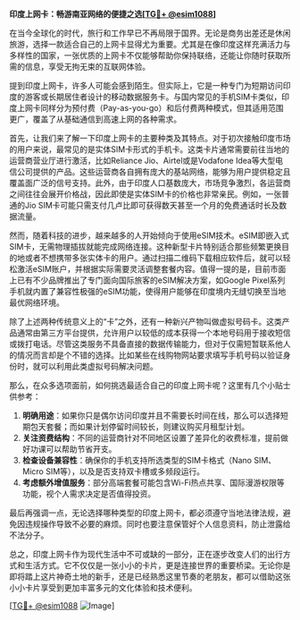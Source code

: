 **印度上网卡：畅游南亚网络的便捷之选[[TG💪+ @esim1088](https://t.me/s/esim1088)]**

在当今全球化的时代，旅行和工作早已不再局限于国界。无论是商务出差还是休闲旅游，选择一款适合自己的上网卡显得尤为重要。尤其是在像印度这样充满活力与多样性的国家，一张优质的上网卡不仅能够帮助你保持联络，还能让你随时获取所需的信息，享受无拘无束的互联网体验。

提到印度上网卡，许多人可能会感到陌生。但实际上，它是一种专门为短期访问印度的游客或长期居住者设计的移动数据服务卡。与国内常见的手机SIM卡类似，印度上网卡同样分为预付费（Pay-as-you-go）和后付费两种模式，但其适用范围更广，覆盖了从基础通信到高速上网的各种需求。

首先，让我们来了解一下印度上网卡的主要种类及其特点。对于初次接触印度市场的用户来说，最常见的是实体SIM卡形式的手机卡。这类卡片通常需要前往当地的运营商营业厅进行激活，比如Reliance Jio、Airtel或是Vodafone Idea等大型电信公司提供的产品。这些运营商各自拥有庞大的基站网络，能够为用户提供稳定且覆盖面广泛的信号支持。此外，由于印度人口基数庞大，市场竞争激烈，各运营商之间往往会展开价格战，因此即使是实体SIM卡的价格也非常亲民。例如，一张普通的Jio SIM卡可能只需支付几卢比即可获得数天甚至一个月的免费通话时长及数据流量。

然而，随着科技的进步，越来越多的人开始倾向于使用eSIM技术。eSIM即嵌入式SIM卡，无需物理插拔就能完成网络连接。这种新型卡片特别适合那些频繁更换目的地或者不想携带多张实体卡的用户。通过扫描二维码下载相应软件后，就可以轻松激活eSIM账户，并根据实际需要灵活调整套餐内容。值得一提的是，目前市面上已有不少品牌推出了专门面向国际旅客的eSIM解决方案，如Google Pixel系列手机就内置了兼容性极强的eSIM功能，使得用户能够在印度境内无缝切换至当地最优网络环境。

除了上述两种传统意义上的“卡”之外，还有一种新兴产物叫做虚拟号码卡。这类产品通常由第三方平台提供，允许用户以较低的成本获得一个本地号码用于接收短信或拨打电话。尽管这类服务不具备直接的数据传输能力，但对于仅需短暂联系他人的情况而言却是个不错的选择。比如某些在线购物网站要求填写手机号码以验证身份时，就可以利用此类虚拟号码解决问题。

那么，在众多选项面前，如何挑选最适合自己的印度上网卡呢？这里有几个小贴士供参考：

1. **明确用途**：如果你只是偶尔访问印度并且不需要长时间在线，那么可以选择短期包天套餐；而如果计划停留时间较长，则建议购买月租型计划。
2. **关注资费结构**：不同的运营商针对不同地区设置了差异化的收费标准，提前做好功课可以帮助节省开支。
3. **检查设备兼容性**：确保你的手机支持所选类型的SIM卡格式（Nano SIM、Micro SIM等），以及是否支持双卡槽或多频段运行。
4. **考虑额外增值服务**：部分高端套餐可能包含Wi-Fi热点共享、国际漫游权限等功能，视个人需求决定是否值得投资。

最后再强调一点，无论选择哪种类型的印度上网卡，都必须遵守当地法律法规，避免因违规操作导致不必要的麻烦。同时也要注意保管好个人信息资料，防止泄露给不法分子。

总之，印度上网卡作为现代生活中不可或缺的一部分，正在逐步改变人们的出行方式和生活方式。它不仅仅是一张小小的卡片，更是连接世界的重要桥梁。无论你是即将踏上这片神奇土地的新手，还是已经熟悉这里节奏的老朋友，都可以借助这张小小卡片享受到更加丰富多元的文化体验和技术便利。

[[TG💪+ @esim1088](https://t.me/s/esim1088) ![Image](https://i.postimg.cc/4NQfJmqS/Snipaste-2025-05-13-00-14-12.png)]